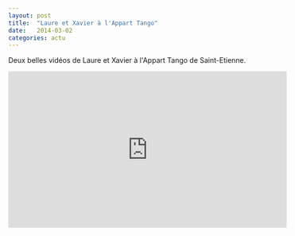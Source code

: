 ```yaml
---
layout: post
title:  "Laure et Xavier à l'Appart Tango"
date:   2014-03-02
categories: actu
---
```

Deux belles vidéos de Laure et Xavier à l'Appart Tango de Saint-Etienne.

<iframe width="560" height="315" src="https://www.youtube.com/embed/5OLRn2WpiFk" frameborder="0" allowfullscreen></iframe>
